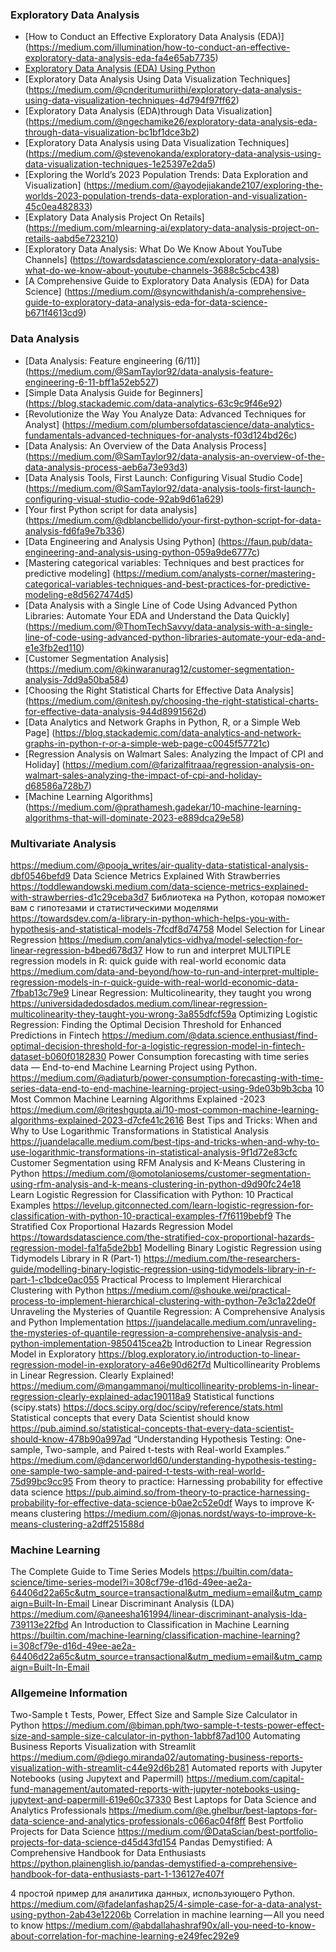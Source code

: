 ### Exploratory Data Analysis
* [How to Conduct an Effective Exploratory Data Analysis (EDA)] (https://medium.com/illumination/how-to-conduct-an-effective-exploratory-data-analysis-eda-fa4e65ab7735)
* [Exploratory Data Analysis (EDA) Using Python](https://medium.com/@casudharsan17/exploratory-data-analysis-eda-using-python-2127cf8856ad)
* [Exploratory Data Analysis Using Data Visualization Techniques] (https://medium.com/@cnderitumuriithi/exploratory-data-analysis-using-data-visualization-techniques-4d794f97ff62)
* [Exploratory Data Analysis (EDA)through Data Visualization] (https://medium.com/@ngechamike26/exploratory-data-analysis-eda-through-data-visualization-bc1bf1dce3b2)
* [Exploratory Data Analysis using Data Visualization Techniques] (https://medium.com/@stevenokanda/exploratory-data-analysis-using-data-visualization-techniques-1e25397e2da5)
* [Exploring the World’s 2023 Population Trends: Data Exploration and Visualization] (https://medium.com/@ayodejiakande2107/exploring-the-worlds-2023-population-trends-data-exploration-and-visualization-45c0ea482833)
* [Explatory Data Analysis Project On Retails] (https://medium.com/mlearning-ai/explatory-data-analysis-project-on-retails-aabd5e723210)
* [Exploratory Data Analysis: What Do We Know About YouTube Channels] (https://towardsdatascience.com/exploratory-data-analysis-what-do-we-know-about-youtube-channels-3688c5cbc438)
* [A Comprehensive Guide to Exploratory Data Analysis (EDA) for Data Science] (https://medium.com/@syncwithdanish/a-comprehensive-guide-to-exploratory-data-analysis-eda-for-data-science-b671f4613cd9)

### Data Analysis
* [Data Analysis: Feature engineering (6/11)] (https://medium.com/@SamTaylor92/data-analysis-feature-engineering-6-11-bff1a52eb527)
* [Simple Data Analysis Guide for Beginners] (https://blog.stackademic.com/data-analytics-63c9c9f46e92)
* [Revolutionize the Way You Analyze Data: Advanced Techniques for Analyst] (https://medium.com/plumbersofdatascience/data-analytics-fundamentals-advanced-techniques-for-analysts-f03d124bd26c)
* [Data Analysis: An Overview of the Data Analysis Process] (https://medium.com/@SamTaylor92/data-analysis-an-overview-of-the-data-analysis-process-aeb6a73e93d3)
* [Data Analysis Tools, First Launch: Configuring Visual Studio Code] (https://medium.com/@SamTaylor92/data-analysis-tools-first-launch-configuring-visual-studio-code-92ab9d61a629)
* [Your first Python script for data analysis] (https://medium.com/@dblancbellido/your-first-python-script-for-data-analysis-fd6fa9e7b336)
* [Data Engineering and Analysis Using Python] (https://faun.pub/data-engineering-and-analysis-using-python-059a9de6777c)
* [Mastering categorical variables: Techniques and best practices for predictive modeling] (https://medium.com/analysts-corner/mastering-categorical-variables-techniques-and-best-practices-for-predictive-modeling-e8d5627474d5)
* [Data Analysis with a Single Line of Code Using Advanced Python Libraries: Automate Your EDA and Understand the Data Quickly] (https://medium.com/@ThomTechSavvy/data-analysis-with-a-single-line-of-code-using-advanced-python-libraries-automate-your-eda-and-e1e3fb2ed110)
* [Customer Segmentation Analysis] (https://medium.com/@kinwaranurag12/customer-segmentation-analysis-7dd9a50ba584)
* [Choosing the Right Statistical Charts for Effective Data Analysis] (https://medium.com/@nitesh.py/choosing-the-right-statistical-charts-for-effective-data-analysis-944d8991562d)
* [Data Analytics and Network Graphs in Python, R, or a Simple Web Page] (https://blog.stackademic.com/data-analytics-and-network-graphs-in-python-r-or-a-simple-web-page-c0045f57721c)
* [Regression Analysis on Walmart Sales: Analyzing the Impact of CPI and Holiday] (https://medium.com/@farizalfitraaa/regression-analysis-on-walmart-sales-analyzing-the-impact-of-cpi-and-holiday-d68586a728b7)
* [Machine Learning Algorithms] (https://medium.com/@prathamesh.gadekar/10-machine-learning-algorithms-that-will-dominate-2023-e889dca29e58)

### Multivariate Analysis
https://medium.com/@pooja_writes/air-quality-data-statistical-analysis-dbf0546befd9
Data Science Metrics Explained With Strawberries
https://toddlewandowski.medium.com/data-science-metrics-explained-with-strawberries-d1c29ceba3d7
Библиотека на Python, которая поможет вам с гипотезами и статистическими моделями 
https://towardsdev.com/a-library-in-python-which-helps-you-with-hypothesis-and-statistical-models-7fcdf8d74758
Model Selection for Linear Regression
https://medium.com/analytics-vidhya/model-selection-for-linear-regression-b4bed678d37
How to run and interpret MULTIPLE regression models in R: quick guide with real-world economic data
https://medium.com/data-and-beyond/how-to-run-and-interpret-multiple-regression-models-in-r-quick-guide-with-real-world-economic-data-7fbab13c79e9
Linear Regression: Multicolinearity, they taught you wrong
https://universidadedosdados.medium.com/linear-regression-multicolinearity-they-taught-you-wrong-3a855dfcf59a
Optimizing Logistic Regression: Finding the Optimal Decision Threshold for Enhanced Predictions in Fintech
https://medium.com/@data.science.enthusiast/find-optimal-decision-threshold-for-a-logistic-regression-model-in-fintech-dataset-b060f0182830
Power Consumption forecasting with time series data — End-to-end Machine Learning Project using Python.
https://medium.com/@adiaturb/power-consumption-forecasting-with-time-series-data-end-to-end-machine-learning-project-using-9de03b9b3cba
10 Most Common Machine Learning Algorithms Explained -2023
https://medium.com/@riteshgupta.ai/10-most-common-machine-learning-algorithms-explained-2023-d7cfe41c2616
Best Tips and Tricks: When and Why to Use Logarithmic Transformations in Statistical Analysis
https://juandelacalle.medium.com/best-tips-and-tricks-when-and-why-to-use-logarithmic-transformations-in-statistical-analysis-9f1d72e83cfc
Customer Segmentation using RFM Analysis and K-Means Clustering in Python
https://medium.com/@omotolaniosems/customer-segmentation-using-rfm-analysis-and-k-means-clustering-in-python-d9d90fc24e18
Learn Logistic Regression for Classification with Python: 10 Practical Examples
https://levelup.gitconnected.com/learn-logistic-regression-for-classification-with-python-10-practical-examples-f7f6119bebf9
The Stratified Cox Proportional Hazards Regression Model
https://towardsdatascience.com/the-stratified-cox-proportional-hazards-regression-model-fa1fa5de2bb1
Modelling Binary Logistic Regression using Tidymodels Library in R (Part-1)
https://medium.com/the-researchers-guide/modelling-binary-logistic-regression-using-tidymodels-library-in-r-part-1-c1bdce0ac055
Practical Process to Implement Hierarchical Clustering with Python
https://medium.com/@shouke.wei/practical-process-to-implement-hierarchical-clustering-with-python-7e3c1a22de0f
Unraveling the Mysteries of Quantile Regression: A Comprehensive Analysis and Python Implementation
https://juandelacalle.medium.com/unraveling-the-mysteries-of-quantile-regression-a-comprehensive-analysis-and-python-implementation-9850415cea2b
Introduction to Linear Regression Model in Exploratory
https://blog.exploratory.io/introduction-to-linear-regression-model-in-exploratory-a46e90d62f7d
Multicollinearity Problems in Linear Regression. Clearly Explained!
https://medium.com/@mangammanoj/multicollinearity-problems-in-linear-regression-clearly-explained-adac190118a9
Statistical functions (scipy.stats)
https://docs.scipy.org/doc/scipy/reference/stats.html
Statistical concepts that every Data Scientist should know
https://pub.aimind.so/statistical-concepts-that-every-data-scientist-should-know-478b90a997ad
“Understanding Hypothesis Testing: One-sample, Two-sample, and Paired t-tests with Real-world Examples.”
https://medium.com/@dancerworld60/understanding-hypothesis-testing-one-sample-two-sample-and-paired-t-tests-with-real-world-75d99bc9cc95
From theory to practice: Harnessing probability for effective data science
https://pub.aimind.so/from-theory-to-practice-harnessing-probability-for-effective-data-science-b0ae2c52e0df
Ways to improve K-means clustering
https://medium.com/@jonas.nordst/ways-to-improve-k-means-clustering-a2dff251588d

### Machine Learning
The Complete Guide to Time Series Models
https://builtin.com/data-science/time-series-model?i=308cf79e-d16d-49ee-ae2a-64406d22a65c&utm_source=transactional&utm_medium=email&utm_campaign=Built-In-Email
Linear Discriminant Analysis (LDA)
https://medium.com/@aneesha161994/linear-discriminant-analysis-lda-739113e22fbd
An Introduction to Classification in Machine Learning
https://builtin.com/machine-learning/classification-machine-learning?i=308cf79e-d16d-49ee-ae2a-64406d22a65c&utm_source=transactional&utm_medium=email&utm_campaign=Built-In-Email


### Allgemeine Information
Two-Sample t Tests, Power, Effect Size and Sample Size Calculator in Python    https://medium.com/@biman.pph/two-sample-t-tests-power-effect-size-and-sample-size-calculator-in-python-1abbf87ad100
Automating Business Reports Visualization with Streamlit   https://medium.com/@diego.miranda02/automating-business-reports-visualization-with-streamlit-c44e92d6b281
Automated reports with Jupyter Notebooks (using Jupytext and Papermill)     https://medium.com/capital-fund-management/automated-reports-with-jupyter-notebooks-using-jupytext-and-papermill-619e60c37330
Best Laptops for Data Science and Analytics Professionals
https://medium.com/@e.ghelbur/best-laptops-for-data-science-and-analytics-professionals-c066ac04f8ff
Best Portfolio Projects for Data Science
https://medium.com/@DataScian/best-portfolio-projects-for-data-science-d45d43fd154
Pandas Demystified: A Comprehensive Handbook for Data Enthusiasts
https://python.plainenglish.io/pandas-demystified-a-comprehensive-handbook-for-data-enthusiasts-part-1-136127e407f

4 простой пример для аналитика данных, использующего Python. 
https://medium.com/@fadelanfashap25/4-simple-case-for-a-data-analyst-using-python-2ab43e12206b
Correlation in machine learning — All you need to know
https://medium.com/@abdallahashraf90x/all-you-need-to-know-about-correlation-for-machine-learning-e249fec292e9







